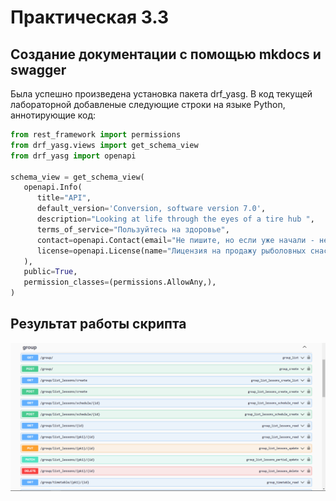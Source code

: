 # Практическая 3.3
## Создание документации с помощью mkdocs и swagger
Была успешно произведена установка пакета drf_yasg. В код текущей лабораторной добавленые следующие строки на языке Python, аннотирующие код:
```Python
from rest_framework import permissions
from drf_yasg.views import get_schema_view
from drf_yasg import openapi

schema_view = get_schema_view(
   openapi.Info(
      title="API",
      default_version='Conversion, software version 7.0',
      description="Looking at life through the eyes of a tire hub ",
      terms_of_service="Пользуйтесь на здоровье",
      contact=openapi.Contact(email="Не пишите, но если уже начали - не прекращайте, nick.chaptykov@gmail.com"),
      license=openapi.License(name="Лицензия на продажу рыболовных снастей"),
   ),
   public=True,
   permission_classes=(permissions.AllowAny,),
)
```
## Результат работы скрипта
![Image title](img.png)